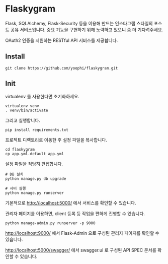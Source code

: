 Flaskygram
==========

Flask, SQLAlchemy, Flask-Security 등을 이용해 만드는 인스타그램 스타일의 포스트 공유 서비스입니다.
중요 기능을 구현하기 위해 노력하고 있으니 좀 더 기다려주세요.

OAuth2 인증을 지원하는 RESTful API 서비스를 제공합니다.

## Install

	git clone https://github.com/yoophi/flaskygram.git
	
## Init

virtualenv 를 사용한다면 초기화하세요.

	virtualenv venv
	. venv/bin/activate
	
그리고 실행합니다.

    pip install requirements.txt    
    
프로젝트 디렉토리로 이동한 후 설정 파일을 복사합니다.

    cd flaskygram
    cp app.yml.default app.yml
    
설정 파일을 적당히 편집합니다.    
    
    # DB 설치
    python manage.py db upgrade
    
    # 서버 실행
    python manage.py runserver
    
기본적으로 <http://localhost:5000/> 에서 서비스를 확인할 수 있습니다.

관리자 페이지를 이용하면, client 등록 등 작업을 편하게 진행할 수 있습니다.

    python manage-admin.py runserver -p 9000
    
<http://localhost:9000/> 에서 Flask-Admin 으로 구성된 관리자 페이지를 확인할 수 있습니다.

<http://localhost:5000/swagger/> 에서 swagger.ui 로 구성된 API SPEC 문서를 확인할 수 있습니다. 
